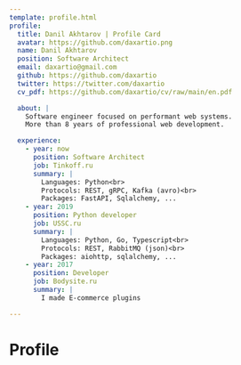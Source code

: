 ```yaml
---
template: profile.html
profile:
  title: Danil Akhtarov | Profile Card
  avatar: https://github.com/daxartio.png
  name: Danil Akhtarov
  position: Software Architect
  email: daxartio@gmail.com
  github: https://github.com/daxartio
  twitter: https://twitter.com/daxartio
  cv_pdf: https://github.com/daxartio/cv/raw/main/en.pdf

  about: |
    Software engineer focused on performant web systems.
    More than 8 years of professional web development.

  experience:
    - year: now
      position: Software Architect
      job: Tinkoff.ru
      summary: |
        Languages: Python<br>
        Protocols: REST, gRPC, Kafka (avro)<br>
        Packages: FastAPI, Sqlalchemy, ...
    - year: 2019
      position: Python developer
      job: USSC.ru
      summary: |
        Languages: Python, Go, Typescript<br>
        Protocols: REST, RabbitMQ (json)<br>
        Packages: aiohttp, sqlalchemy, ...
    - year: 2017
      position: Developer
      job: Bodysite.ru
      summary: |
        I made E-commerce plugins

---
```


# Profile
